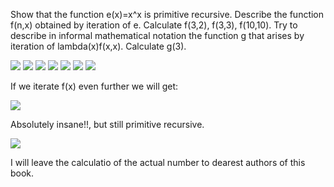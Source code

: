 Show that the function e(x)=x^x is primitive recursive. Describe the function f(n,x) obtained by iteration of e. Calculate f(3,2), f(3,3), f(10,10). Try to 
describe in informal mathematical notation the function g that arises by iteration of lambda(x)f(x,x). Calculate g(3).

<img src="http://latex.codecogs.com/gif.latex?e(x)=x^{x}=\cdot^{(x)}(x)"/>


<img src="http://latex.codecogs.com/gif.latex?f(n,x)=x"/>

<img src="http://latex.codecogs.com/gif.latex?f(n+1,x)=e(e(x))"/>

<img src="http://latex.codecogs.com/gif.latex?f(3,2)=((2^{2})^{2^{2}})^{(2^{2})^{2^{2}}}=(4^{4})^{4^{4}}=256^{256}"/>

<img src="http://latex.codecogs.com/gif.latex?f(3,3)=((3^{3})^{3^{3}})^{(3^{3})^{3^{3}}}=(27^{27})^{27^{27}}=(4,434264882\times{}10^{38})^{4,434264882\times{}10^{38}}"/>

<img src="http://latex.codecogs.com/gif.latex?f(10,10)=....Infinity"/>

<img src="http://latex.codecogs.com/gif.latex?f(x,x)=e^{(x)}(x)"/>

 If we iterate f(x) even further we will get:
 
 <img src="http://latex.codecogs.com/gif.latex?g(x)=e^{(e^{(x)}(x))}(x)"/>
 
Absolutely insane!!, but still primitive recursive.

 <img src="http://latex.codecogs.com/gif.latex?g(3)=e^{(4,434264882\times{}10^{38})^{4,434264882\times{}10^{38}}}(3)"/>
 
 I will leave the calculatio of the actual number to dearest authors of this book.


